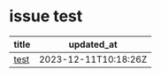 # issue test
| title | updated_at |
| --- | --- |
| [test](https://github.com/sxy15/issue2md-action/issues/1) | 2023-12-11T10:18:26Z |

